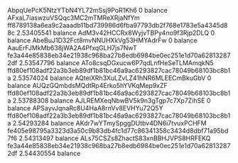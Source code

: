 AbpqUePcK5NtzYTbN4YL72mSsj9PoR1Kh6  0 balance
AFxaL7iaswzuVSQqc3MC2mTMReXRjaNfYm  ff8789138a6ea9c2aaadb11bd739986d6fba97793db2f768e1783e5a4345d88c  2.53405541 balance
AdM3v42HCCRx8WyjvTBPy4no9f3Rjp2DLQ  0 balance
AbeBuJ1D32Fct8mvNNUHXkVg53HMYAdrFw  0 balance
AauErFJMkMb638jWA2A4PfxqGLH7js7NwT  fe3a44e85838eb34e21938c968ba27b8edb6984be0ec251e1d70a628132872df  2.53547796 balance
ATo8csqDGxucw6P7qdLnfHeSeTLMAmqkN5  ffd80ef108adf22a3b3eb89df1b81bc46a9ac6293827cac78049b68103bc8b1a  2.53574024 balance
AQteiXRh3XuLZvLZ41hNR6MLEECmBkuGbV  0 balance
AUQzGQmbdsMQdtRp4Erko5hYVKqMep9xZF  ffd80ef108adf22a3b3eb89df1b81bc46a9ac6293827cac78049b68103bc8b1a  2.53788308 balance
AJLREMXeqNbwBV5k9n3gTgp7c7Xp7ZihSE  0 balance
APSayvJqnaRc8U4HaA8rnVv8EVHYu72Q5Y  ffd80ef108adf22a3b3eb89df1b81bc46a9ac6293827cac78049b68103bc8b1a  2.54293284 balance
AKdr7wYTmySpggDUtbv4DN6i7tvuxPCHFM  fe405e98795a3323d3a50c9b83db4fc1d77c86341358c3434d8dbf71a95bd7f6  2.54313497 balance
ALs75CSZs8ZhactS83xnBBHJVPS8HRFEKQ  fe3a44e85838eb34e21938c968ba27b8edb6984be0ec251e1d70a628132872df  2.54430554 balance